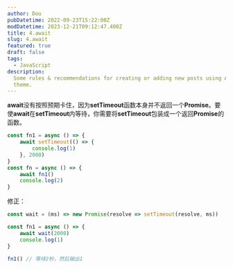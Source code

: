 ```yaml
---
author: Dou
pubDatetime: 2022-09-23T15:22:00Z
modDatetime: 2023-12-21T09:12:47.400Z
title: 4.await
slug: 4.await
featured: true
draft: false
tags:
  - JavaScript
description:
  Some rules & recommendations for creating or adding new posts using AstroPaper
  theme.
---
```


**await**没有按照预期卡住，因为**setTimeout**函数本身并不返回一个**Promise**。要使**await**在**setTimeout**内等待，你需要将**setTimeout**包装成一个返回**Promise**的函数。
```javascript
const fn1 = async () => {
    await setTimeout(() => {
        console.log(1)
    }, 2000)
}
const fn = async () => {
    await fn1()
    console.log(2)
}
```
修正：
```javascript
const wait = (ms) => new Promise(resolve => setTimeout(resolve, ms))

const fn1 = async () => {
    await wait(2000)
    console.log(1)
}

fn1() // 等待2秒，然后输出1
```
